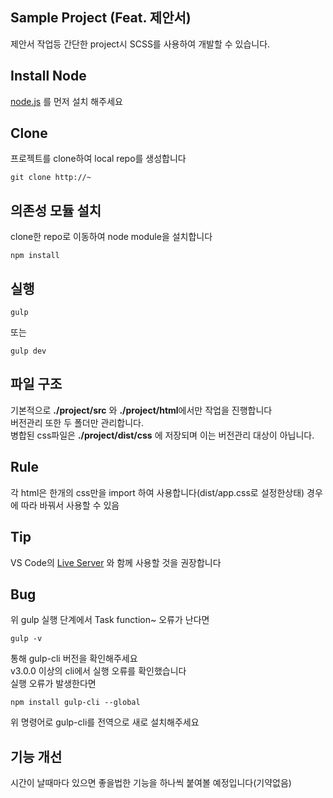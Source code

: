 ## Sample Project (Feat. 제안서)
제안서 작업등 간단한 project시 SCSS를 사용하여 개발할 수 있습니다.

## Install Node
[node.js](https://nodejs.org/en/) 를 먼저 설치 해주세요

## Clone
프로젝트를 clone하여 local repo를 생성합니다
```
git clone http://~
```

## 의존성 모듈 설치
clone한 repo로 이동하여 node module을 설치합니다
```
npm install
```

## 실행
```
gulp
```
또는
```
gulp dev
```

## 파일 구조
기본적으로 **./project/src** 와 **./project/html**에서만 작업을 진행합니다<br>
버전관리 또한 두 폴더만 관리합니다.<br>
병합된 css파일은 **./project/dist/css** 에 저장되며 이는 버전관리 대상이 아닙니다.

## Rule
각 html은 한개의 css만을 import 하여 사용합니다(dist/app.css로 설정한상태)
경우에 따라 바꿔서 사용할 수 있음

## Tip
VS Code의 [Live Server](https://marketplace.visualstudio.com/items?itemName=ritwickdey.LiveServer) 와 함께 사용할 것을 권장합니다

## Bug
위 gulp 실행 단계에서 Task function~ 오류가 난다면 
```
gulp -v
```
통해 gulp-cli 버전을 확인해주세요<br>
v3.0.0 이상의 cli에서 실행 오류를 확인했습니다<br>
실행 오류가 발생한다면
```
npm install gulp-cli --global
```
위 명령어로 gulp-cli를 전역으로 새로 설치해주세요

## 기능 개선
시간이 날때마다 있으면 좋을법한 기능을 하나씩 붙여볼 예정입니다(기약없음)
